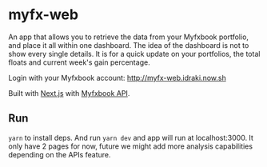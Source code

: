 # myfx-web

An app that allows you to retrieve the data from your Myfxbook portfolio, and place it all within one dashboard. The idea of the dashboard is not to show every single details. It is for a quick update on your portfolios, the total floats and current week's gain percentage.

Login with your Myfxbook account: http://myfx-web.idraki.now.sh

Built with [Next.js](https://nextjs.org) with [Myfxbook API](https://www.myfxbook.com/api).

## Run

`yarn` to install deps. And run `yarn dev` and app will run at localhost:3000. It only have 2 pages for now, future we might add more analysis capabilities depending on the APIs feature.
